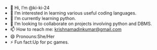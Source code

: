 - 👋 Hi, I’m @ki-ki-24
- 👀 I’m interested in learning various useful coding languages.
- 🌱 I’m currently learning python.
- 💞️ I’m looking to collaborate on projects involving python and DBMS.
- 📫 How to reach me: krishnamadinkumar@gmail.com
- 😄 Pronouns:She/Her
- ⚡ Fun fact:Up for pc games.

<!---
ki-ki-24/ki-ki-24 is a ✨ special ✨ repository because its `README.md` (this file) appears on your GitHub profile.
You can click the Preview link to take a look at your changes.
--->
